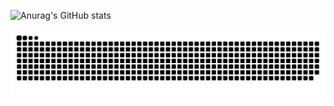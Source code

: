 
![Anurag's GitHub stats](https://github-readme-stats.vercel.app/api?username=zhang-wei-jian&show_icons=true&theme=radical)


  <img alt="github-snake" src="https://raw.githubusercontent.com/Platane/snk/output/github-contribution-grid-snake.svg" />

